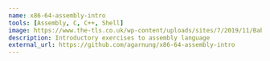 ```yaml
---
name: x86-64-assembly-intro
tools: [Assembly, C, C++, Shell]
image: https://www.the-tls.co.uk/wp-content/uploads/sites/7/2019/11/Babbages_Analytical_Engine_1834-1871._9660574685.jpg?resize=1024,576
description: Introductory exercises to assembly language
external_url: https://github.com/agarnung/x86-64-assembly-intro
---
```

